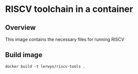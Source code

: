 RISCV toolchain in a container
===============================

Overview
--------

This image contains the necessary files for running
RISCV

## Build image

    docker build -t lerwys/riscv-tools .
